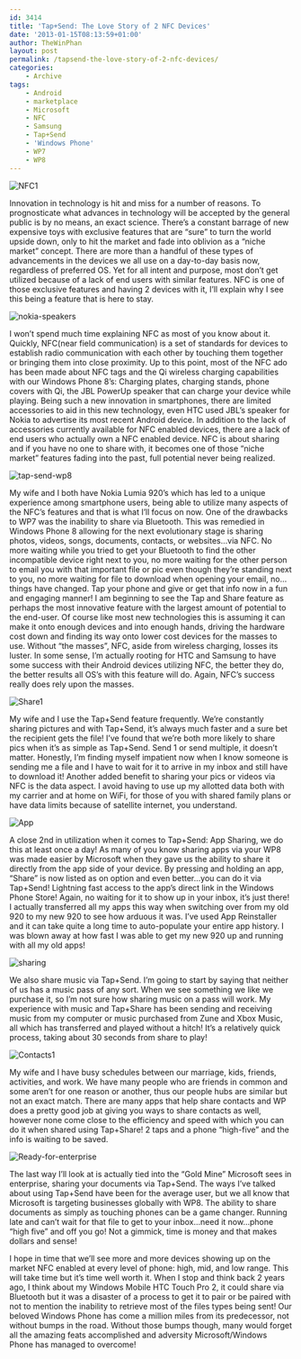 ```yaml
---
id: 3414
title: 'Tap+Send: The Love Story of 2 NFC Devices'
date: '2013-01-15T08:13:59+01:00'
author: TheWinPhan
layout: post
permalink: /tapsend-the-love-story-of-2-nfc-devices/
categories:
    - Archive
tags:
    - Android
    - marketplace
    - Microsoft
    - NFC
    - Samsung
    - Tap+Send
    - 'Windows Phone'
    - WP7
    - WP8
---
```


![NFC1](/assets/img/2013/01/nfccartoon.png)


Innovation in technology is hit and miss for a number of reasons. To prognosticate what advances in technology will be accepted by the general public is by no means, an exact science. There’s a constant barrage of new expensive toys with exclusive features that are “sure” to turn the world upside down, only to hit the market and fade into oblivion as a “niche market” concept. There are more than a handful of these types of advancements in the devices we all use on a day-to-day basis now, regardless of preferred OS. Yet for all intent and purpose, most don’t get utilized because of a lack of end users with similar features. NFC is one of those exclusive features and having 2 devices with it, I’ll explain why I see this being a feature that is here to stay.

![nokia-speakers](/assets/img/2013/01/nokia-speakers.jpg)

I won’t spend much time explaining NFC as most of you know about it. Quickly, NFC(near field communication) is a set of standards for devices to establish radio communication with each other by touching them together or bringing them into close proximity. Up to this point, most of the NFC ado has been made about NFC tags and the Qi wireless charging capabilities with our Windows Phone 8’s: Charging plates, charging stands, phone covers with Qi, the JBL PowerUp speaker that can charge your device while playing. Being such a new innovation in smartphones, there are limited accessories to aid in this new technology, even HTC used JBL’s speaker for Nokia to advertise its most recent Android device. In addition to the lack of accessories currently available for NFC enabled devices, there are a lack of end users who actually own a NFC enabled device. NFC is about sharing and if you have no one to share with, it becomes one of those “niche market” features fading into the past, full potential never being realized.

![tap-send-wp8](/assets/img/2013/01/tap-send-wp8.jpg)

My wife and I both have Nokia Lumia 920’s which has led to a unique experience among smartphone users, being able to utilize many aspects of the NFC’s features and that is what I’ll focus on now. One of the drawbacks to WP7 was the inability to share via Bluetooth. This was remedied in Windows Phone 8 allowing for the next evolutionary stage is sharing photos, videos, songs, documents, contacts, or websites…via NFC. No more waiting while you tried to get your Bluetooth to find the other incompatible device right next to you, no more waiting for the other person to email you with that important file or pic even though they’re standing next to you, no more waiting for file to download when opening your email, no…things have changed. Tap your phone and give or get that info now in a fun and engaging manner! I am beginning to see the Tap and Share feature as perhaps the most innovative feature with the largest amount of potential to the end-user. Of course like most new technologies this is assuming it can make it onto enough devices and into enough hands, driving the hardware cost down and finding its way onto lower cost devices for the masses to use. Without “the masses”, NFC, aside from wireless charging, losses its luster. In some sense, I’m actually rooting for HTC and Samsung to have some success with their Android devices utilizing NFC, the better they do, the better results all OS’s with this feature will do. Again, NFC’s success really does rely upon the masses.

![Share1](/assets/img/2013/01/wp_ss_20130114_0001.png)


My wife and I use the Tap+Send feature frequently. We’re constantly sharing pictures and with Tap+Send, it’s always much faster and a sure bet the recipient gets the file! I’ve found that we’re both more likely to share pics when it’s as simple as Tap+Send. Send 1 or send multiple, it doesn’t matter. Honestly, I’m finding myself impatient now when I know someone is sending me a file and I have to wait for it to arrive in my inbox and still have to download it! Another added benefit to sharing your pics or videos via NFC is the data aspect. I avoid having to use up my allotted data both with my carrier and at home on WiFi, for those of you with shared family plans or have data limits because of satellite internet, you understand.

![App](/assets/img/2013/01/nfc-receive-02.jpg)

A close 2nd in utilization when it comes to Tap+Send: App Sharing, we do this at least once a day! As many of you know sharing apps via your WP8 was made easier by Microsoft when they gave us the ability to share it directly from the app side of your device. By pressing and holding an app, “Share” is now listed as on option and even better…you can do it via Tap+Send! Lightning fast access to the app’s direct link in the Windows Phone Store! Again, no waiting for it to show up in your inbox, it’s just there! I actually transferred all my apps this way when switching over from my old 920 to my new 920 to see how arduous it was. I’ve used App Reinstaller and it can take quite a long time to auto-populate your entire app history. I was blown away at how fast I was able to get my new 920 up and running with all my old apps!

![sharing](/assets/img/2013/01/sharing.png)


We also share music via Tap+Send. I’m going to start by saying that neither of us has a music pass of any sort. When we see something we like we purchase it, so I’m not sure how sharing music on a pass will work. My experience with music and Tap+Share has been sending and receiving music from my computer or music purchased from Zune and Xbox Music, all which has transferred and played without a hitch! It’s a relatively quick process, taking about 30 seconds from share to play!

![Contacts1](/assets/img/2013/01/nfc-receive-01.jpg)

My wife and I have busy schedules between our marriage, kids, friends, activities, and work. We have many people who are friends in common and some aren’t for one reason or another, thus our people hubs are similar but not an exact match. There are many apps that help share contacts and WP does a pretty good job at giving you ways to share contacts as well, however none come close to the efficiency and speed with which you can do it when shared using Tap+Share! 2 taps and a phone “high-five” and the info is waiting to be saved.

![Ready-for-enterprise](/assets/img/2013/01/Ready-for-enterprise.png)


The last way I’ll look at is actually tied into the “Gold Mine” Microsoft sees in enterprise, sharing your documents via Tap+Send. The ways I’ve talked about using Tap+Send have been for the average user, but we all know that Microsoft is targeting businesses globally with WP8. The ability to share documents as simply as touching phones can be a game changer. Running late and can’t wait for that file to get to your inbox…need it now…phone “high five” and off you go! Not a gimmick, time is money and that makes dollars and sense!

I hope in time that we’ll see more and more devices showing up on the market NFC enabled at every level of phone: high, mid, and low range. This will take time but it’s time well worth it. When I stop and think back 2 years ago, I think about my Windows Mobile HTC Touch Pro 2, it could share via Bluetooth but it was a disaster of a process to get it to pair or be paired with not to mention the inability to retrieve most of the files types being sent! Our beloved Windows Phone has come a million miles from its predecessor, not without bumps in the road. Without those bumps though, many would forget all the amazing feats accomplished and adversity Microsoft/Windows Phone has managed to overcome!